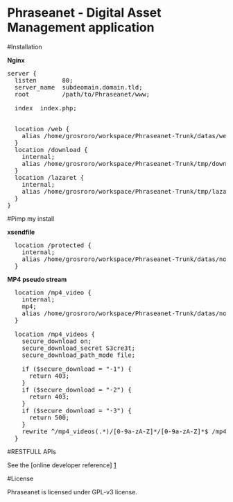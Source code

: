 Phraseanet - Digital Asset Management application
==========================================

#Installation

**Nginx**

<pre>
server {
  listen       80;
  server_name  subdeomain.domain.tld;
  root         /path/to/Phraseanet/www;

  index  index.php;


  location /web {
    alias /home/grosroro/workspace/Phraseanet-Trunk/datas/web;
  }
  location /download {
    internal;
    alias /home/grosroro/workspace/Phraseanet-Trunk/tmp/download;
  }
  location /lazaret {
    internal;
    alias /home/grosroro/workspace/Phraseanet-Trunk/tmp/lazaret;
  }
}
</pre>

#Pimp my install

**xsendfile**
<pre>
  location /protected {
    internal;
    alias /home/grosroro/workspace/Phraseanet-Trunk/datas/noweb/;
  }
</pre>

**MP4 pseudo stream**
<pre>
  location /mp4_video {
    internal;
    mp4;
    alias /home/grosroro/workspace/Phraseanet-Trunk/datas/noweb/;
  }

  location /mp4_videos {
    secure_download on;
    secure_download_secret S3cre3t;
    secure_download_path_mode file;

    if ($secure_download = "-1") {
      return 403;
    }
    if ($secure_download = "-2") {
      return 403;
    }
    if ($secure_download = "-3") {
      return 500;
    }
    rewrite ^/mp4_videos(.*)/[0-9a-zA-Z]*/[0-9a-zA-Z]*$ /mp4_video$1 last;
  }
</pre>

#RESTFULL APIs

See the [online developer reference] [1]

#License

Phraseanet is licensed under GPL-v3 license.

[1]: http://developer.phraseanet.com/